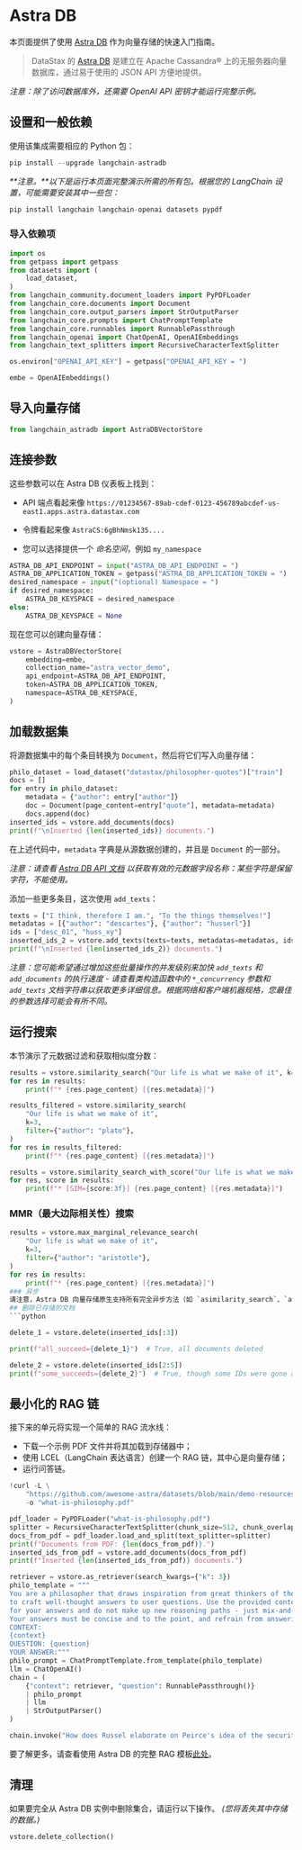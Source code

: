 # Astra DB

本页面提供了使用 [Astra DB](https://docs.datastax.com/en/astra/home/astra.html) 作为向量存储的快速入门指南。

>DataStax 的 [Astra DB](https://docs.datastax.com/en/astra/home/astra.html) 是建立在 Apache Cassandra® 上的无服务器向量数据库，通过易于使用的 JSON API 方便地提供。

_注意：除了访问数据库外，还需要 OpenAI API 密钥才能运行完整示例。_

## 设置和一般依赖

使用该集成需要相应的 Python 包：

```python
pip install --upgrade langchain-astradb
```

_**注意。**以下是运行本页面完整演示所需的所有包。根据您的 LangChain 设置，可能需要安装其中一些包：_

```python
pip install langchain langchain-openai datasets pypdf
```

### 导入依赖项

```python
import os
from getpass import getpass
from datasets import (
    load_dataset,
)
from langchain_community.document_loaders import PyPDFLoader
from langchain_core.documents import Document
from langchain_core.output_parsers import StrOutputParser
from langchain_core.prompts import ChatPromptTemplate
from langchain_core.runnables import RunnablePassthrough
from langchain_openai import ChatOpenAI, OpenAIEmbeddings
from langchain_text_splitters import RecursiveCharacterTextSplitter
```
```python
os.environ["OPENAI_API_KEY"] = getpass("OPENAI_API_KEY = ")
```
```python
embe = OpenAIEmbeddings()
```

## 导入向量存储

```python
from langchain_astradb import AstraDBVectorStore
```

## 连接参数

这些参数可以在 Astra DB 仪表板上找到：

- API 端点看起来像 `https://01234567-89ab-cdef-0123-456789abcdef-us-east1.apps.astra.datastax.com`

- 令牌看起来像 `AstraCS:6gBhNmsk135....`

- 您可以选择提供一个 _命名空间_，例如 `my_namespace`

```python
ASTRA_DB_API_ENDPOINT = input("ASTRA_DB_API_ENDPOINT = ")
ASTRA_DB_APPLICATION_TOKEN = getpass("ASTRA_DB_APPLICATION_TOKEN = ")
desired_namespace = input("(optional) Namespace = ")
if desired_namespace:
    ASTRA_DB_KEYSPACE = desired_namespace
else:
    ASTRA_DB_KEYSPACE = None
```

现在您可以创建向量存储：

```python
vstore = AstraDBVectorStore(
    embedding=embe,
    collection_name="astra_vector_demo",
    api_endpoint=ASTRA_DB_API_ENDPOINT,
    token=ASTRA_DB_APPLICATION_TOKEN,
    namespace=ASTRA_DB_KEYSPACE,
)
```

## 加载数据集

将源数据集中的每个条目转换为 `Document`，然后将它们写入向量存储：

```python
philo_dataset = load_dataset("datastax/philosopher-quotes")["train"]
docs = []
for entry in philo_dataset:
    metadata = {"author": entry["author"]}
    doc = Document(page_content=entry["quote"], metadata=metadata)
    docs.append(doc)
inserted_ids = vstore.add_documents(docs)
print(f"\nInserted {len(inserted_ids)} documents.")
```

在上述代码中，`metadata` 字典是从源数据创建的，并且是 `Document` 的一部分。

_注意：请查看 [Astra DB API 文档](https://docs.datastax.com/en/astra-serverless/docs/develop/dev-with-json.html#_json_api_limits) 以获取有效的元数据字段名称：某些字符是保留字符，不能使用。_

添加一些更多条目，这次使用 `add_texts`：

```python
texts = ["I think, therefore I am.", "To the things themselves!"]
metadatas = [{"author": "descartes"}, {"author": "husserl"}]
ids = ["desc_01", "huss_xy"]
inserted_ids_2 = vstore.add_texts(texts=texts, metadatas=metadatas, ids=ids)
print(f"\nInserted {len(inserted_ids_2)} documents.")
```

_注意：您可能希望通过增加这些批量操作的并发级别来加快 `add_texts` 和 `add_documents` 的执行速度 - 请查看类构造函数中的 `*_concurrency` 参数和 `add_texts` 文档字符串以获取更多详细信息。根据网络和客户端机器规格，您最佳的参数选择可能会有所不同。_

## 运行搜索

本节演示了元数据过滤和获取相似度分数：

```python
results = vstore.similarity_search("Our life is what we make of it", k=3)
for res in results:
    print(f"* {res.page_content} [{res.metadata}]")
```
```python
results_filtered = vstore.similarity_search(
    "Our life is what we make of it",
    k=3,
    filter={"author": "plato"},
)
for res in results_filtered:
    print(f"* {res.page_content} [{res.metadata}]")
```
```python
results = vstore.similarity_search_with_score("Our life is what we make of it", k=3)
for res, score in results:
    print(f"* [SIM={score:3f}] {res.page_content} [{res.metadata}]")
```

### MMR（最大边际相关性）搜索

```python
results = vstore.max_marginal_relevance_search(
    "Our life is what we make of it",
    k=3,
    filter={"author": "aristotle"},
)
for res in results:
    print(f"* {res.page_content} [{res.metadata}]")
### 异步
请注意，Astra DB 向量存储原生支持所有完全异步方法（如 `asimilarity_search`、`afrom_texts`、`adelete` 等），即无需涉及线程封装。
## 删除已存储的文档
```python

delete_1 = vstore.delete(inserted_ids[:3])

print(f"all_succeed={delete_1}")  # True, all documents deleted

```
```python
delete_2 = vstore.delete(inserted_ids[2:5])
print(f"some_succeeds={delete_2}")  # True, though some IDs were gone already
```
## 最小化的 RAG 链
接下来的单元将实现一个简单的 RAG 流水线：
- 下载一个示例 PDF 文件并将其加载到存储器中；
- 使用 LCEL（LangChain 表达语言）创建一个 RAG 链，其中心是向量存储；
- 运行问答链。
```python
!curl -L \
    "https://github.com/awesome-astra/datasets/blob/main/demo-resources/what-is-philosophy/what-is-philosophy.pdf?raw=true" \
    -o "what-is-philosophy.pdf"
```
```python
pdf_loader = PyPDFLoader("what-is-philosophy.pdf")
splitter = RecursiveCharacterTextSplitter(chunk_size=512, chunk_overlap=64)
docs_from_pdf = pdf_loader.load_and_split(text_splitter=splitter)
print(f"Documents from PDF: {len(docs_from_pdf)}.")
inserted_ids_from_pdf = vstore.add_documents(docs_from_pdf)
print(f"Inserted {len(inserted_ids_from_pdf)} documents.")
```
```python
retriever = vstore.as_retriever(search_kwargs={"k": 3})
philo_template = """
You are a philosopher that draws inspiration from great thinkers of the past
to craft well-thought answers to user questions. Use the provided context as the basis
for your answers and do not make up new reasoning paths - just mix-and-match what you are given.
Your answers must be concise and to the point, and refrain from answering about other topics than philosophy.
CONTEXT:
{context}
QUESTION: {question}
YOUR ANSWER:"""
philo_prompt = ChatPromptTemplate.from_template(philo_template)
llm = ChatOpenAI()
chain = (
    {"context": retriever, "question": RunnablePassthrough()}
    | philo_prompt
    | llm
    | StrOutputParser()
)
```
```python
chain.invoke("How does Russel elaborate on Peirce's idea of the security blanket?")
```
要了解更多，请查看使用 Astra DB 的完整 RAG 模板[此处](https://github.com/langchain-ai/langchain/tree/master/templates/rag-astradb)。
## 清理
如果要完全从 Astra DB 实例中删除集合，请运行以下操作。
_(您将丢失其中存储的数据。)_
```python
vstore.delete_collection()
```